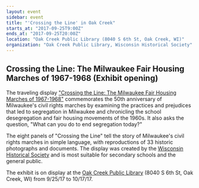 ```yaml
---
layout: event
sidebar: event
title: "'Crossing the Line' in Oak Creek"
starts_at: "2017-09-25T9:00Z"
ends_at: "2017-09-25T20:00Z"
location: "Oak Creek Public Library (8040 S 6th St, Oak Creek, WI)"
organization: "Oak Creek Public Library, Wisconsin Historical Society"
---
```


## Crossing the Line: The Milwaukee Fair Housing Marches of 1967-1968 (Exhibit opening) 

The traveling display ["Crossing the Line: The Milwaukee Fair Housing Marches of 1967-1968"](https://www.wisconsinhistory.org/calendar/series/43/crossing-the-line) commemorates the 50th anniversary of Milwaukee's civil rights marches by examining the practices and prejudices that led to segregation in Milwaukee and chronicling the school desegregation and fair housing movements of the 1960s. It also asks the question, "What can you do to end segregation today?"
 
The eight panels of "Crossing the Line" tell the story of Milwaukee's civil rights marches in simple language, with reproductions of 33 historic photographs and documents. The display was created by the [Wisconsin Historical Society](https://www.wisconsinhistory.org) and is most suitable for secondary schools and the general public.
 
The exhibit is on display at the [Oak Creek Public Library](https://oakcreeklibrary.org) (8040 S 6th St, Oak Creek, WI) from 9/25/17 to 10/17/17.
